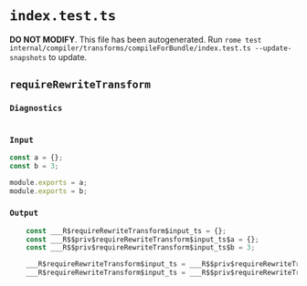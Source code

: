 # `index.test.ts`

**DO NOT MODIFY**. This file has been autogenerated. Run `rome test internal/compiler/transforms/compileForBundle/index.test.ts --update-snapshots` to update.

## `requireRewriteTransform`

### `Diagnostics`

```ts

```

### `Input`

```ts
const a = {};
const b = 3;

module.exports = a;
module.exports = b;

```

### `Output`

```ts
	const ___R$requireRewriteTransform$input_ts = {};
	const ___R$$priv$requireRewriteTransform$input_ts$a = {};
	const ___R$$priv$requireRewriteTransform$input_ts$b = 3;

	___R$requireRewriteTransform$input_ts = ___R$$priv$requireRewriteTransform$input_ts$a;
	___R$requireRewriteTransform$input_ts = ___R$$priv$requireRewriteTransform$input_ts$b;

```
